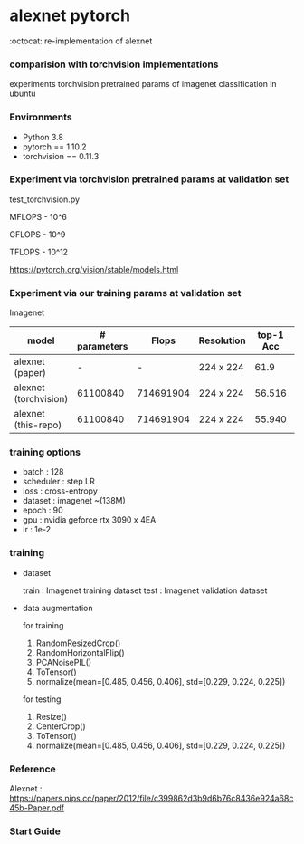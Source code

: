 # alexnet pytorch 

:octocat: re-implementation of alexnet  

### comparision with torchvision implementations    

experiments torchvision pretrained params of imagenet classification in ubuntu

### Environments

- Python 3.8
- pytorch == 1.10.2 
- torchvision == 0.11.3 

### Experiment via torchvision pretrained params at validation set

test_torchvision.py 

MFLOPS - 10^6

GFLOPS - 10^9

TFLOPS - 10^12

https://pytorch.org/vision/stable/models.html

### Experiment via our training params at validation set

Imagenet

|model                 | # parameters      | Flops              | Resolution | top-1 Acc | top-5 Acc | top-1 Err | top-5 Err | epoch |
|----------------------|-------------------| ------------------ | ---------- | --------- |-----------|-----------| ----------|-------| 
|alexnet (paper)       | -                 | -                  | 224 x 224  | 61.9      | 83.6      | 38.1      | 16.4      |  -    |
|alexnet (torchvision) | 61100840          | 714691904          | 224 x 224  | 56.516    | 79.070    | 43.484    | 20.93     |  _    |
|alexnet (this-repo)   | 61100840          | 714691904          | 224 x 224  | 55.940    | 78.894    | 44.060    | 21.106    |  72   |

### training options

- batch : 128
- scheduler : step LR
- loss : cross-entropy
- dataset : imagenet ~(138M)
- epoch : 90
- gpu : nvidia geforce rtx 3090 x 4EA
- lr : 1e-2

### training

- dataset

    train : Imagenet training dataset
    test : Imagenet validation dataset

- data augmentation

    for training

    1. RandomResizedCrop()
    2. RandomHorizontalFlip()
    3. PCANoisePIL()
    4. ToTensor()
    5. normalize(mean=[0.485, 0.456, 0.406], std=[0.229, 0.224, 0.225])
    
    for testing
    
    1. Resize()
    2. CenterCrop()
    3. ToTensor()
    4. normalize(mean=[0.485, 0.456, 0.406], std=[0.229, 0.224, 0.225])
    
### Reference

Alexnet : https://papers.nips.cc/paper/2012/file/c399862d3b9d6b76c8436e924a68c45b-Paper.pdf


### Start Guide


